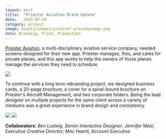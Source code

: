 ```yaml
---
layout: post
title:  "Priester Aviation Brand Update"
date:   2015-07-20
category: project
image: assets/images/priester-previewimage.png
note: Branding, Print, Production
---
```


[Priester Aviation](http://priesterav.com), a multi-disciplinary aviation service company, needed screens designed for their new app. Priester manages, flies, and cares for private planes, and this app works to help the owners of those planes manage the services they need to schedule. 

<img src="{{ site.baseurl }}/assets/images/priester/Priester-Cover-Opened.jpg" class="img-responsive">

To continue with a long term rebranding project, we designed business cards, a 20-page brochure, a cover for a spiral-bound brochure on Priester's Aircraft Management, and two corporate folders. Being the lead designer on multiple projects for the same client across a variety of mediums was a great experience in brand design and consistency.

<img src="{{ site.baseurl }}/assets/images/priester/Priester-Inside.jpg" class="img-responsive">

<img src="{{ site.baseurl }}/assets/images/priester/Priester-Inside1.jpg" class="img-responsive">

**Collaborators:** *Ben Ludwig, Senior Interactive Designer; Jennifer Masi, Executive Creative Director; Mac Haertl, Account Executive*